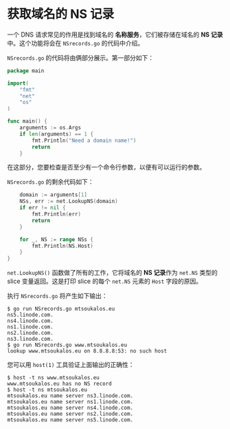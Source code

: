 # **获取域名的 NS 记录**

一个 DNS 请求常见的作用是找到域名的 **名称服务**，它们被存储在域名的 **NS 记录**中。这个功能将会在 `NSrecords.go` 的代码中介绍。

`NSrecords.go` 的代码将由俩部分展示。第一部分如下：

```go
package main

import(
    "fmt"
    "net"
    "os"
)

func main() {
    arguments := os.Args
    if len(arguments) == 1 {
        fmt.Println("Need a domain name!")
        return
    }
```

在这部分，您要检查是否至少有一个命令行参数，以便有可以运行的参数。

`NSrecords.go` 的剩余代码如下：

```go
    domain := arguments[1]
    NSs, err := net.LookupNS(domain)
    if err != nil {
        fmt.Println(err)
        return
    }

    for _, NS := range NSs {
        fmt.Println(NS.Host)
    }
}
```

`net.LookupNS()` 函数做了所有的工作，它将域名的 **NS 记录**作为 `net.NS` 类型的 slice 变量返回。这是打印 slice 的每个 `net.NS` 元素的 `Host` 字段的原因。

执行 `NSrecords.go` 将产生如下输出：

```shell
$ go run NSrecords.go mtsoukalos.eu
ns5.linode.com.
ns4.linode.com.
ns1.linode.com.
ns2.linode.com.
ns3.linode.com.
$ go run NSrecords.go www.mtsoukalos.eu
lookup www.mtsoukalos.eu on 8.8.8.8:53: no such host
```

您可以用 `host(1)` 工具验证上面输出的正确性：

```shell
$ host -t ns www.mtsoukalos.eu
www.mtsoukalos.eu has no NS record
$ host -t ns mtsoukalos.eu
mtsoukalos.eu name server ns3.linode.com.
mtsoukalos.eu name server ns1.linode.com.
mtsoukalos.eu name server ns4.linode.com.
mtsoukalos.eu name server ns2.linode.com.
mtsoukalos.eu name server ns5.linode.com.
```